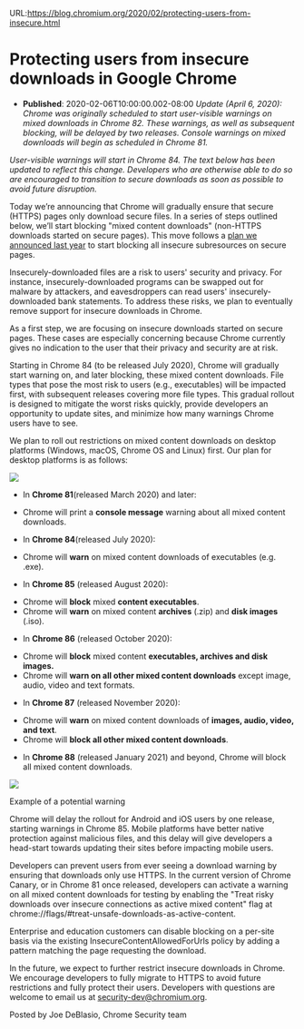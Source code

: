 URL:https://blog.chromium.org/2020/02/protecting-users-from-insecure.html
# Protecting users from insecure downloads in Google Chrome
- **Published**: 2020-02-06T10:00:00.002-08:00
*Update (April 6, 2020): Chrome was originally scheduled to start user-visible warnings on mixed downloads in Chrome 82. These warnings, as well as subsequent blocking, will be delayed by two releases. Console warnings on mixed downloads will begin as scheduled in Chrome 81.*  

*User-visible warnings will start in Chrome 84. The text below has been updated to reflect this change. Developers who are otherwise able to do so are encouraged to transition to secure downloads as soon as possible to avoid future disruption.*  
  
Today we’re announcing that Chrome will gradually ensure that secure (HTTPS) pages only download secure files. In a series of steps outlined below, we’ll start blocking "mixed content downloads" (non-HTTPS downloads started on secure pages). This move follows a [plan we announced last year](https://blog.chromium.org/2019/10/no-more-mixed-messages-about-https.html) to start blocking all insecure subresources on secure pages.  
  
Insecurely-downloaded files are a risk to users' security and privacy. For instance, insecurely-downloaded programs can be swapped out for malware by attackers, and eavesdroppers can read users' insecurely-downloaded bank statements. To address these risks, we plan to eventually remove support for insecure downloads in Chrome.  
  
As a first step, we are focusing on insecure downloads started on secure pages. These cases are especially concerning because Chrome currently gives no indication to the user that their privacy and security are at risk.  
  
Starting in Chrome 84 (to be released July 2020), Chrome will gradually start warning on, and later blocking, these mixed content downloads. File types that pose the most risk to users (e.g., executables) will be impacted first, with subsequent releases covering more file types. This gradual rollout is designed to mitigate the worst risks quickly, provide developers an opportunity to update sites, and minimize how many warnings Chrome users have to see.  
  
We plan to roll out restrictions on mixed content downloads on desktop platforms (Windows, macOS, Chrome OS and Linux) first. Our plan for desktop platforms is as follows:  
  
  

![](https://lh6.googleusercontent.com/Z0PJQoO2T08e4tqBSIQQrjX3jg1QPjetQ0TewI2frOMFlnA04rYfVC5jC6-A8cOsWEXJfesz4HZHAtfqcLviJaJabNGa7zm7qyZ7Zzf3m8mlQYMibPBO4GAJMV9egjTr5_9nVW2s9Q)

* In **Chrome 81**(released March 2020) and later:

+ Chrome will print a **console message** warning about all mixed content downloads.

* In **Chrome 84**(released July 2020):

+ Chrome will **warn** on mixed content downloads of executables (e.g. .exe).

* In **Chrome 85** (released August 2020):

+ Chrome will **block** mixed **content executables**.
+ Chrome will **warn** on mixed content **archives** (.zip) and **disk images** (.iso).

* In **Chrome 86** (released October 2020):

+ Chrome will **block** mixed content **executables, archives and disk images.**
+ Chrome will **warn on all other mixed content downloads** except image, audio, video and text formats.

* In **Chrome 87** (released November 2020):

+ Chrome will **warn** on mixed content downloads of **images, audio, video, and text**.
+ Chrome will **block all other mixed content downloads**.

* In **Chrome 88** (released January 2021) and beyond, Chrome will block all mixed content downloads.

![](https://lh3.googleusercontent.com/zrLE0mfbhZ8x5Enxd2M14y5_VXb1QBJanFT4YIrSOUCGdVKP4OQSr2ZXnH5EfthVGyT8sj8N-mGE-xPQKhH25GNfoF_0mCzguWU14VH__u3hRfAf4s8NUKwVIM28t17BQilRM8_4)


  

Example of a potential warning


  
  
Chrome will delay the rollout for Android and iOS users by one release, starting warnings in Chrome 85. Mobile platforms have better native protection against malicious files, and this delay will give developers a head-start towards updating their sites before impacting mobile users.

Developers can prevent users from ever seeing a download warning by ensuring that downloads only use HTTPS. In the current version of Chrome Canary, or in Chrome 81 once released, developers can activate a warning on all mixed content downloads for testing by enabling the "Treat risky downloads over insecure connections as active mixed content" flag at chrome://flags/#treat-unsafe-downloads-as-active-content.

Enterprise and education customers can disable blocking on a per-site basis via the existing InsecureContentAllowedForUrls policy by adding a pattern matching the page requesting the download.

In the future, we expect to further restrict insecure downloads in Chrome. We encourage developers to fully migrate to HTTPS to avoid future restrictions and fully protect their users. Developers with questions are welcome to email us at security-dev@chromium.org.

Posted by Joe DeBlasio, Chrome Security team